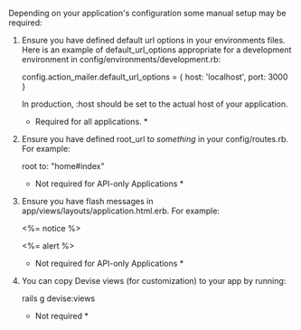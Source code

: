 Depending on your application's configuration some manual setup may be required:

1. Ensure you have defined default url options in your environments files. Here
   is an example of default_url_options appropriate for a development environment
   in config/environments/development.rb:

   config.action_mailer.default_url_options = { host: 'localhost', port: 3000 }

   In production, :host should be set to the actual host of your application.

    * Required for all applications. *

2. Ensure you have defined root_url to *something* in your config/routes.rb.
   For example:

   root to: "home#index"

    * Not required for API-only Applications *

3. Ensure you have flash messages in app/views/layouts/application.html.erb.
   For example:

     <p class="notice"><%= notice %></p>
     <p class="alert"><%= alert %></p>

    * Not required for API-only Applications *

4. You can copy Devise views (for customization) to your app by running:

   rails g devise:views

    * Not required *